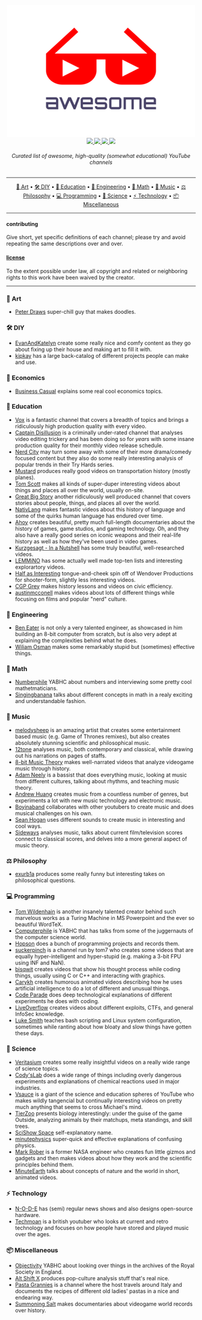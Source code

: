 <div align="center">
  <img src="/logo.svg" width="500" height="350"><br>
  <a href="https://awesome.re">
    <img src="https://awesome.re/badge-flat.svg">
  </a>
  <a href="https://discord.gg/Xyaprg6">
    <img src="https://img.shields.io/discord/471417544847392770.svg?style=flat-square&logo=discord">
  </a>
  <a href="https://youtube.com">
    <img src="https://img.shields.io/website/http/youtube.com.svg?down_color=red&down_message=down&up_color=green&up_message=up&label=YouTube&logo=youtube&logoColor=red&style=flat-square">
  </a>
  <a href="https://creativecommons.org/publicdomain/zero/1.0">
    <img src="https://img.shields.io/badge/license-CC0-blue.svg?style=flat-square">
  </a>
  <h6>Curated list of awesome, high-quality (somewhat educational) YouTube channels</h6>
</div>

---

<p align="center">
  <a href="#-art">🎨 Art</a> •
  <a href="#-diy">🛠 DIY</a> •
  <a href="#-education">🍎 Education</a> •
  <a href="#-engineering">🔧 Engineering</a> •
  <a href="#-math">🧮 Math</a> •
  <a href="#-music">🎵 Music</a> •
  <a href="#-philosophy">⚖ Philosophy</a> •
  <a href="#-programming">💻 Programming</a> •
  <a href="#-science">🧪 Science</a> •
  <a href="#-technology">⚡ Technology</a> •
  <a href="#-miscellaneous">📦 Miscellaneous</a>
</p>

---

#### contributing
Give short, yet specific definitions of each channel; please try and avoid repeating the same descriptions over and over.

#### [license](./LICENSE.md)
To the extent possible under law, all copyright and related or neighboring rights to this work have been waived by the creator.

---

### 🎨 Art

- [Peter Draws](https://www.youtube.com/channel/UCGtGTAa-xarr2HrEKRgRUHQ) super-chill guy that makes doodles.

### 🛠 DIY

- [EvanAndKatelyn](https://www.youtube.com/channel/UCUuMYw2l2UeWyTGYixYfRCA) create some really nice and comfy content as they go about fixing up their house and making art to fill it with.
- [kipkay](https://www.youtube.com/channel/UCzNAswnSN0rZy79clU-DRPg) has a large back-catalog of different projects people can make and use.

### 💸 Economics

- [Business Casual](https://www.youtube.com/channel/UC_E4px0RST-qFwXLJWBav8Q) explains some real cool economics topics.

### 🍎 Education

- [Vox](https://www.youtube.com/channel/UCLXo7UDZvByw2ixzpQCufnA) is a fantastic channel that covers a breadth of topics and brings a ridiculously high production quality with every video.
- [Captain Disillusion](https://www.youtube.com/channel/UCEOXxzW2vU0P-0THehuIIeg) is a criminally under-rated channel that analyses video editing trickery and has been doing so for *years* with some insane production quality for their monthly video release schedule.
- [Nerd City](https://www.youtube.com/channel/UCxsQFG_8Dbt1sZhLReL2mUw) may turn some away with some of their more drama/comedy focused content but they also do some really interesting analysis of popular trends in their Try Hards series.
- [Mustard](https://www.youtube.com/channel/UC1ZBQ-F-yktYD4m5AzM6pww) produces really good videos on transportation history (mostly planes). 
- [Tom Scott](https://www.youtube.com/channel/UCBa659QWEk1AI4Tg--mrJ2A) makes all kinds of super-duper interesting videos about things and places all over the world, usually on-site.
- [Great Big Story](https://www.youtube.com/channel/UCajXeitgFL-rb5-gXI-aG8Q) another ridiculously well produced channel that covers stories about people, things, and places all over the world.
- [NativLang](https://www.youtube.com/channel/UCMk_WSPy3EE16aK5HLzCJzw) makes fantastic videos about this history of language and some of the quirks human language has endured over time.
- [Ahoy](https://www.youtube.com/channel/UCE1jXbVAGJQEORz9nZqb5bQ) creates beautiful, pretty much full-length documentaries about the history of games, game studios, and gaming technology. Oh, and they also have a really good series on iconic weapons and their real-life history as well as how they've been used in video games.
- [Kurzgesagt - In a Nutshell](https://www.youtube.com/channel/UCsXVk37bltHxD1rDPwtNM8Q) has some truly beautiful, well-researched videos.
- [LEMMiNO](https://www.youtube.com/channel/UCRcgy6GzDeccI7dkbbBna3Q) has some actually well made top-ten lists and interesting explorartory videos.
- [Half as Interesting](https://www.youtube.com/channel/UCuCkxoKLYO_EQ2GeFtbM_bw) tongue-and-cheek spin off of Wendover Productions for shooter-form, slightly less interesting videos.
- [CGP Grey](https://www.youtube.com/channel/UC2C_jShtL725hvbm1arSV9w) makes history lessons and videos on civic efficiency.
- [austinmcconell](https://www.youtube.com/channel/UCbxQcz9k0NRRuy0ukgQTDQQ) makes videos about lots of different things while focusing on films and popular "nerd" culture.

### 🔧 Engineering

- [Ben Eater](https://www.youtube.com/channel/UCS0N5baNlQWJCUrhCEo8WlA) is not only a very talented engineer, as showcased in him building an 8-bit computer from scratch, but is also very adept at explaining the complexities behind what he does.
- [Wiliam Osman](https://www.youtube.com/channel/UCfMJ2MchTSW2kWaT0kK94Yw) makes some remarkably stupid but (sometimes) effective things.

### 🧮 Math

- [Numberphile](https://www.youtube.com/channel/UCoxcjq-8xIDTYp3uz647V5A) YABHC about numbers and interviewing some pretty cool mathetmaticians.
- [Singingbanana](https://www.youtube.com/channel/UCMpizQXRt817D0qpBQZ2TlA) talks about different concepts in math in a realy exciting and understandable fashion.

### 🎵 Music

- [melodysheep](https://www.youtube.com/channel/UCR9sFzaG9Ia_kXJhfxtFMBA) is an amazing artist that creates some entertainment based music (e.g. Game of Thrones remixes), but also creates absolutely stunning scientific and philosophical music.
- [12tone](https://www.youtube.com/channel/UCTUtqcDkzw7bisadh6AOx5w) analyses music, both contemporary and classical, while drawing out his narrations on pages of staffs.
- [8-bit Music Theory](https://www.youtube.com/channel/UCeZLO2VgbZHeDcongKzzfOw) makes well-narrated videos that analyze videogame music through history.
- [Adam Neely](https://www.youtube.com/channel/UCnkp4xDOwqqJD7sSM3xdUiQ) is a bassist that does everything music, looking at music from different cultures, talking about rhythms, and teaching music theory.
- [Andrew Huang](https://www.youtube.com/channel/UCdcemy56JtVTrsFIOoqvV8g) creates music from a countless number of genres, but experiments a lot with new music technology and electronic music.
- [Boyinaband](https://www.youtube.com/channel/UCQ4FyiI_1mWI2AtLS5ChdPQ) collaborates with other youtubers to create music and does musical challenges on his own.
- [Sean Hogan](https://www.youtube.com/channel/UC1Fz5YWpwDUV66YLURRQp3w) uses different sounds to create music in interesting and cool ways.
- [Sideways](https://www.youtube.com/channel/UCi7l9chXMljpUft67vw78qw) analyses music, talks about current film/television scores connect to classical scores, and delves into a more general aspect of music theory.

### ⚖ Philosophy

- [exurb1a](https://www.youtube.com/channel/UCimiUgDLbi6P17BdaCZpVbg) produces some really funny but interesting takes on philosophical questions.

### 💻 Programming

- [Tom Wildenhain](https://www.youtube.com/channel/UCgO8vdeWcywARd99Od-H_8A) is another insanely talented creator behind such marvelous works as a Turing Machine in MS Powerpoint and the ever so beautiful WordTeX.
- [Computerphile](https://www.youtube.com/channel/UC9-y-6csu5WGm29I7JiwpnA) is YABHC that has talks from some of the juggernauts of the computer science world.
- [Hopson](https://www.youtube.com/channel/UCeQhZOvNKSBRU0Mdg7V44wA) does a bunch of programming projects and records them.
- [suckerpinch](https://www.youtube.com/channel/UC3azLjQuz9s5qk76KEXaTvA) is a channel run by tom7 who creates some videos that are equally hyper-intelligent and hyper-stupid (e.g. making a 3-bit FPU using INF and NaN).
- [bisqwit](https://www.youtube.com/channel/UCKTehwyGCKF-b2wo0RKwrcg) creates videos that show his thought process while coding things, usually using C or C++ and interacting with graphics.
- [Carykh](https://www.youtube.com/channel/UC9z7EZAbkphEMg0SP7rw44A) creates humorous animated videos describing how he uses artificial intelligence to do a lot of different and unusual things.
- [Code Parade](https://www.youtube.com/channel/UCrv269YwJzuZL3dH5PCgxUw) does deep technological explanations of different experiments he does with coding.
- [LiveOverflow](https://www.youtube.com/channel/UClcE-kVhqyiHCcjYwcpfj9w) creates videos about different exploits, CTFs, and general InfoSec knowledge.
- [Luke Smith](https://www.youtube.com/channel/UC2eYFnH61tmytImy1mTYvhA) teaches bash scripting and Linux system configuration, sometimes while ranting about how bloaty and slow things have gotten these days.

### 🧪 Science

- [Veritasium](https://www.youtube.com/channel/UCHnyfMqiRRG1u-2MsSQLbXA) creates some really insightful videos on a really wide range of science topics.
- [Cody'sLab](https://www.youtube.com/channel/UCu6mSoMNzHQiBIOCkHUa2Aw) does a wide range of things including overly dangerous experiments and explanations of chemical reactions used in major industries.
- [Vsauce](https://www.youtube.com/channel/UC6nSFpj9HTCZ5t-N3Rm3-HA) is a giant of the science and education spheres of YouTube who makes wildly tangencial but continually interesting videos on pretty much anything that seems to cross Michael's mind.
- [TierZoo](https://www.youtube.com/channel/UCHsRtomD4twRf5WVHHk-cMw) presents biology interestingly: under the guise of the game Outside, analyzing animals by their matchups, meta standings, and skill trees.
- [SciShow Space](https://www.youtube.com/channel/UCrMePiHCWG4Vwqv3t7W9EFg) self-explanatory name.
- [minutephysics](https://www.youtube.com/channel/UCUHW94eEFW7hkUMVaZz4eDg) super-quick and effective explanations of confusing physics.
- [Mark Rober](https://www.youtube.com/channel/UCY1kMZp36IQSyNx_9h4mpCg) is a former NASA engineer who creates fun little gizmos and gadgets and then makes videos about how they work and the scientific principles behind them.
- [MinuteEarth](https://www.youtube.com/channel/UCeiYXex_fwgYDonaTcSIk6w) talks about concepts of nature and the world in short, animated videos.

### ⚡ Technology

- [N-O-D-E](https://www.youtube.com/channel/UCvrLvII5oxSWEMEkszrxXEA) has (semi) regular news shows and also designs open-source hardware.
- [Techmoan](https://www.youtube.com/channel/UC5I2hjZYiW9gZPVkvzM8_Cw) is a british youtuber who looks at current and retro technology and focuses on how people have stored and played music over the ages.

### 📦 Miscellaneous

- [Objectivity](https://www.youtube.com/channel/UCtwKon9qMt5YLVgQt1tvJKg) YABHC about looking over things in the archives of the Royal Society in England.
- [Alt Shift X](https://www.youtube.com/channel/UCveZqqGewoyPiacooywP5Ig) produces pop-culture analysis stuff that's real nice.
- [Pasta Grannies](https://www.youtube.com/channel/UCedsqpl7jaIb8BiaUFuC9KQ) is a channel where the host travels around Italy and documents the recipes of different old ladies' pastas in a nice and endearing way.
- [Summoning Salt](https://www.youtube.com/channel/UCtUbO6rBht0daVIOGML3c8w) makes documentaries about videogame world records over history.
